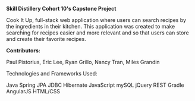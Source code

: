 **Skill Distillery Cohort 10's Capstone Project**

Cook It Up, full-stack web application where users can search recipes by the ingredients in their kitchen. This application was created to make searching for recipes easier and more relevant and so that users can store and create their favorite recipes.

**Contributors:**

Paul Pistorius, Eric Lee, Ryan Grillo, Nancy Tran, Miles Grandin

Technologies and Frameworks Used:

Java
Spring
JPA
JDBC
Hibernate
JavaScript
mySQL
jQuery
REST
Gradle
AngularJS
HTML/CSS


